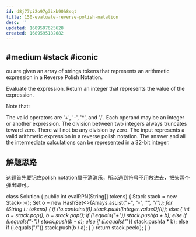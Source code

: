 ```yaml
---
id: d8j77pi2o97g3ixb90h8sqt
title: 150-evaluate-reverse-polish-natation
desc: ''
updated: 1689597625628
created: 1689595182682
---
```

## #medium #stack #iconic

ou are given an array of strings tokens that represents an arithmetic expression in a Reverse Polish Notation.

Evaluate the expression. Return an integer that represents the value of the expression.

Note that:

The valid operators are '+', '-', '*', and '/'.
Each operand may be an integer or another expression.
The division between two integers always truncates toward zero.
There will not be any division by zero.
The input represents a valid arithmetic expression in a reverse polish notation.
The answer and all the intermediate calculations can be represented in a 32-bit integer.

## 解题思路

这题首先要记住polish notation属于消消乐，所以遇到符号不用放进去，把头两个弹出即可。

class Solution {
    public int evalRPN(String[] tokens) {
        Stack<Integer> stack = new Stack<>();
        Set<String> o = new HashSet<>(Arrays.asList("+", "-", "*", "/"));
        for (String i : tokens) {
            if (!o.contains(i)) stack.push(Integer.valueOf(i));
            else {
                int a = stack.pop(), b = stack.pop();
                if (i.equals("+")) stack.push(a + b);
                else if (i.equals("-")) stack.push(b - a);
                else if (i.equals("*")) stack.push(a * b);
                else if (i.equals("/")) stack.push(b / a);
            }
        }
        return stack.peek();
    }
}